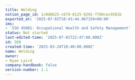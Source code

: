 ```yaml
---
title: Welding
notion_page_id: 1c0d6625-c679-8125-9292-f760cec9581b
exported_at: '2025-07-02T18:43:44.967159+00:00'
ims:
- 'ISO 45001: Occupational Health and Safety Management'
status: Not started
last-edited-time: '2025-07-01T22:47:00.000Z'
id: 169
created-time: '2025-03-24T10:40:00.000Z'
name: Welding
owner:
- Ryan Laird
company-handbook: false
version-number: 1.1
---
```


